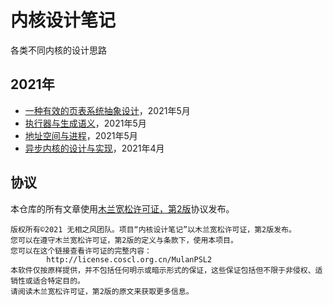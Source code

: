 # 内核设计笔记

各类不同内核的设计思路

## 2021年

- [一种有效的页表系统抽象设计](2021/一种有效的页表系统抽象设计.md)，2021年5月
- [执行器与生成语义](2021/执行器与生成语义.md)，2021年5月
- [地址空间与进程](2021/地址空间与进程.md)，2021年5月
- [异步内核的设计与实现](2021/异步内核的设计与实现.md)，2021年4月

## 协议

本仓库的所有文章使用[木兰宽松许可证，第2版](https://license.coscl.org.cn/MulanPSL2/)协议发布。

```text
版权所有©2021 无相之风团队。项目“内核设计笔记”以木兰宽松许可证，第2版发布。
您可以在遵守木兰宽松许可证，第2版的定义与条款下，使用本项目。
您可以在这个链接查看许可证的完整内容：
        http://license.coscl.org.cn/MulanPSL2
本软件仅按原样提供，并不包括任何明示或暗示形式的保证，这些保证包括但不限于非侵权、适销性或适合特定目的。 
请阅读木兰宽松许可证，第2版的原文来获取更多信息。
```
